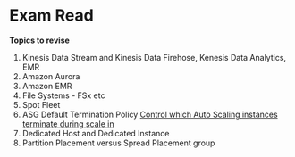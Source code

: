 # Exam Read
__Topics to revise__  
1. Kinesis Data Stream and Kinesis Data Firehose, Kenesis Data Analytics, EMR 
2. Amazon Aurora
3. Amazon EMR
4. File Systems - FSx etc
5. Spot Fleet
6. ASG Default Termination Policy [Control which Auto Scaling instances terminate during scale in](https://docs.aws.amazon.com/autoscaling/ec2/userguide/as-instance-termination.html)
7. Dedicated Host and Dedicated Instance
9. Partition Placement versus Spread Placement group
